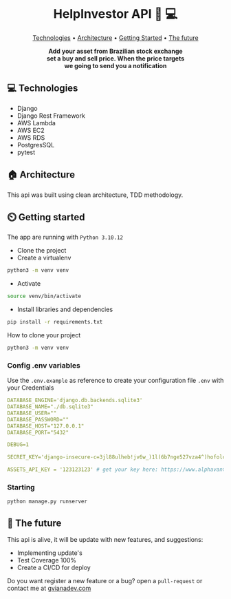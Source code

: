 <h1 align="center" style="font-weight: bold;">HelpInvestor API 💸 💻</h1>

<p align="center">
 <a href="#technologies">Technologies</a> • 
<a href="#architecture">Architecture</a> •
 <a href="#started">Getting Started</a> • 
 <a href="#future">The future</a> 
</p>

<p align="center">
    <b>Add your asset from Brazilian stock exchange<br> set a buy and sell price.
When the price targets<br> we going to send you a notification</b>
</p>

<h2 id="technologies">💻 Technologies</h2>

- Django
- Django Rest Framework
- AWS Lambda
- AWS EC2
- AWS RDS
- PostgresSQL
- pytest

<h2 id="architecture">🏠 Architecture</h2>

<p>This api was built using clean architecture, TDD methodology.</p>

<h2 id="started">⏲️ Getting started</h2>

The app are running with `Python 3.10.12`

- Clone the project
- Create a virtualenv

```bash
python3 -m venv venv
```
- Activate
  
```bash
source venv/bin/activate
```

- Install libraries and dependencies

```bash
pip install -r requirements.txt
```
How to clone your project

```bash
python3 -m venv venv
```

<h3>Config .env variables</h2>

Use the `.env.example` as reference to create your configuration file `.env` with your Credentials

```yaml
DATABASE_ENGINE='django.db.backends.sqlite3'
DATABASE_NAME="./db.sqlite3"
DATABASE_USER=""
DATABASE_PASSWORD=""
DATABASE_HOST="127.0.0.1"
DATABASE_PORT="5432"

DEBUG=1

SECRET_KEY='django-insecure-c=3jl88ulheb!jv6w_)1l(6b7nge527vza4^)hofolc43f1+wh'

ASSETS_API_KEY = '123123123' # get your key here: https://www.alphavantage.co/
```

<h3>Starting</h3>

```bash
python manage.py runserver
```

<h2 id="future">🚀 The future</h2>
<p>This api is alive, it will be update with new features, and suggestions:</p>

- Implementing update's
- Test Coverage 100%
- Create a CI/CD for deploy

Do you want register a new feature or a bug? open a `pull-request` or contact me at [gvianadev.com](https://gvianadev.com)
